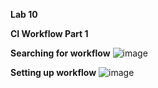 **Lab 10**

**CI Workflow Part 1**

**Searching for workflow**
![image](https://user-images.githubusercontent.com/86587313/168496748-d2e96488-7b34-4efb-bdeb-0c342ddfe783.png)

**Setting up workflow**
![image](https://user-images.githubusercontent.com/86587313/168496813-7f899a61-cd05-4e19-ab8f-d694ac08f093.png)
